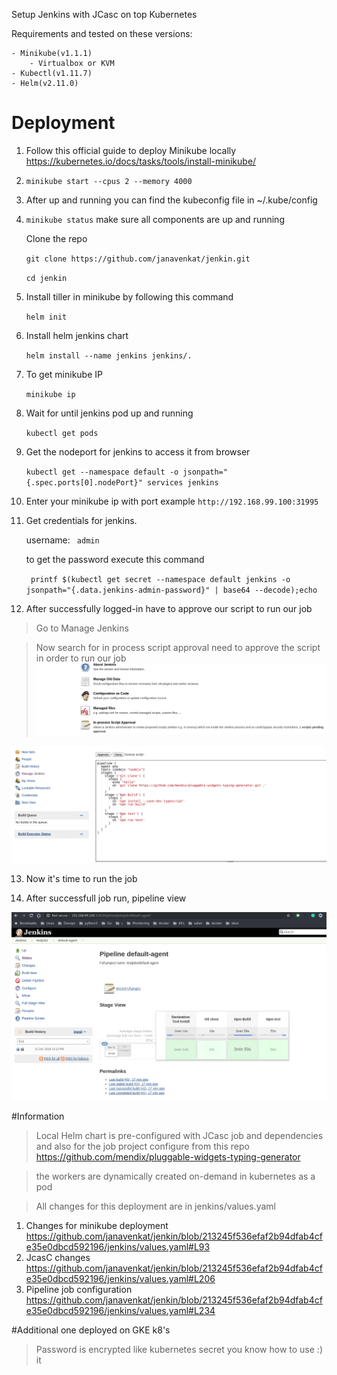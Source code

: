 Setup Jenkins with JCasc on top Kubernetes

Requirements and tested on these versions:

    - Minikube(v1.1.1)
        - Virtualbox or KVM
    - Kubectl(v1.11.7)
    - Helm(v2.11.0)

# Deployment 
1. Follow this official guide to deploy Minikube locally https://kubernetes.io/docs/tasks/tools/install-minikube/
2. `minikube start --cpus 2 --memory 4000`
3. After up and running you can find the kubeconfig file in ~/.kube/config
4. `minikube status` make sure all components are up and running

    Clone the repo

    `git clone https://github.com/janavenkat/jenkin.git`

    `cd jenkin`

5. Install tiller in minikube by following this command 

    `helm init`
6. Install helm jenkins chart 

    `helm install --name jenkins jenkins/.`

7. To get minikube IP
    
     `minikube ip`

8. Wait for until jenkins pod up and running 

    `kubectl get pods`

9. Get the nodeport for jenkins to access it from browser 

    `kubectl get --namespace default -o jsonpath="{.spec.ports[0].nodePort}" services jenkins`

10. Enter your minikube ip with port example `http://192.168.99.100:31995`
11. Get credentials for jenkins.

    username: ` admin`

    to get the password execute this command

    ` printf $(kubectl get secret --namespace default jenkins -o jsonpath="{.data.jenkins-admin-password}" | base64 --decode);echo`



12. After successfully logged-in have to approve our script to run our job
> Go to Manage Jenkins 

> Now search for in process script approval need to approve the script in order to run our job
![Alt text](images/1.png?raw=true "Get")


![Alt text](images/2.png?raw=true "Get")

13. Now it's time to run the job

14. After successfull job run, pipeline view

![Alt text](images/3.png?raw=true "Get")

#Information
> Local Helm chart is pre-configured with JCasc job and dependencies and also for the job project configure from this repo https://github.com/mendix/pluggable-widgets-typing-generator

> the workers are dynamically created on-demand in kubernetes as a pod

> All changes for this deployment are in jenkins/values.yaml
  1. Changes for minikube deployment https://github.com/janavenkat/jenkin/blob/213245f536efaf2b94dfab4cfe35e0dbcd592196/jenkins/values.yaml#L93
  2. JcasC changes https://github.com/janavenkat/jenkin/blob/213245f536efaf2b94dfab4cfe35e0dbcd592196/jenkins/values.yaml#L206
  3. Pipeline job configuration https://github.com/janavenkat/jenkin/blob/213245f536efaf2b94dfab4cfe35e0dbcd592196/jenkins/values.yaml#L234



#Additional one deployed on GKE k8's
> Password is encrypted like kubernetes secret you know how to use :) it 